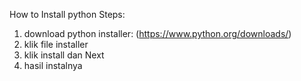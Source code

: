 How to Install python 
Steps:
1. download python installer: (https://www.python.org/downloads/)
3. klik file installer
4. klik install dan Next
5. hasil instalnya 
